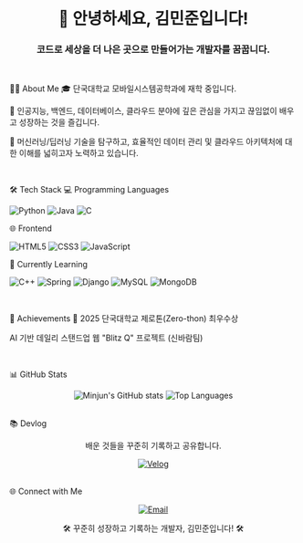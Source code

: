 <div align="center">
<h1>👋 안녕하세요, 김민준입니다!</h1>
<h3>코드로 세상을 더 나은 곳으로 만들어가는 개발자를 꿈꿉니다.</h3>
</div>

<br/>

👨‍💻 About Me
🎓 단국대학교 모바일시스템공학과에 재학 중입니다.

🌱 인공지능, 백엔드, 데이터베이스, 클라우드 분야에 깊은 관심을 가지고 끊임없이 배우고 성장하는 것을 즐깁니다.

🤖 머신러닝/딥러닝 기술을 탐구하고, 효율적인 데이터 관리 및 클라우드 아키텍처에 대한 이해를 넓히고자 노력하고 있습니다.

<br/>

🛠️ Tech Stack
💻 Programming Languages
<p>
<img src="https://img.shields.io/badge/Python-3776AB?style=for-the-badge&logo=python&logoColor=white" alt="Python"/>
<img src="https://img.shields.io/badge/Java-ED8B00?style=for-the-badge&logo=openjdk&logoColor=white" alt="Java"/>
<img src="https://img.shields.io/badge/C-A8B9CC?style=for-the-badge&logo=c&logoColor=black" alt="C"/>
</p>

🌐 Frontend
<p>
<img src="https://img.shields.io/badge/HTML5-E34F26?style=for-the-badge&logo=html5&logoColor=white" alt="HTML5"/>
<img src="https://img.shields.io/badge/CSS3-1572B6?style=for-the-badge&logo=css3&logoColor=white" alt="CSS3"/>
<img src="https://img.shields.io/badge/JavaScript-F7DF1E?style=for-the-badge&logo=javascript&logoColor=black" alt="JavaScript"/>
</p>

🌱 Currently Learning
<p>
<img src="https://www.google.com/search?q=https://img.shields.io/badge/C%2B%2B-00599C%3Fstyle%3Dfor-the-badge%26logo%3Dcplusplus%26logoColor%3Dwhite" alt="C++"/>
<img src="https://img.shields.io/badge/Spring-6DB33F?style=for-the-badge&logo=spring&logoColor=white" alt="Spring"/>
<img src="https://www.google.com/search?q=https://img.shields.io/badge/Django-092E20%3Fstyle%3Dfor-the-badge%26logo%3Ddjango%26logoColor%3Dwhite" alt="Django"/>
<img src="https://img.shields.io/badge/MySQL-4479A1?style=for-the-badge&logo=mysql&logoColor=white" alt="MySQL"/>
<img src="https://img.shields.io/badge/MongoDB-47A248?style=for-the-badge&logo=mongodb&logoColor=white" alt="MongoDB"/>
</p>

<br/>

🏅 Achievements
🥇 2025 단국대학교 제로톤(Zero-thon) 최우수상

AI 기반 데일리 스탠드업 웹 "Blitz Q" 프로젝트 (신바람팀)

<br/>

📊 GitHub Stats
<div align="center">
<img src="https://github-readme-stats.vercel.app/api?username=codeminjun&show_icons=true&theme=radical" alt="Minjun's GitHub stats"/>
<img src="https://github-readme-stats.vercel.app/api/top-langs/?username=codeminjun&layout=compact&theme=radical" alt="Top Languages"/>
</div>

<br/>

📚 Devlog
<div align="center">
<p>배운 것들을 꾸준히 기록하고 공유합니다.</p>
<a href="https://velog.io/@minj_nn/posts">
<img src="https://www.google.com/search?q=https://img.shields.io/badge/Velog-20C997%3Fstyle%3Dfor-the-badge%26logo%3Dvelog%26logoColor%3Dwhite" alt="Velog"/>
</a>
</div>

<br/>

🌐 Connect with Me
<div align="center">
<a href="mailto:koexmin@gmail.com">
<img src="https://img.shields.io/badge/Email-D14836?style=for-the-badge&logo=gmail&logoColor=white" alt="Email"/>
</a>
</div>

<p align="center">🛠 꾸준히 성장하고 기록하는 개발자, 김민준입니다! 🛠</p>
